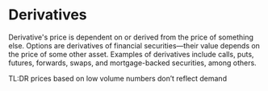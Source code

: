 # Derivatives

Derivative's price is dependent on or derived from the price of something else. Options are derivatives of financial securities—their value depends on the price of some other asset. Examples of derivatives include calls, puts, futures, forwards, swaps, and mortgage-backed securities, among others.

TL:DR prices based on low volume numbers don’t reflect demand
